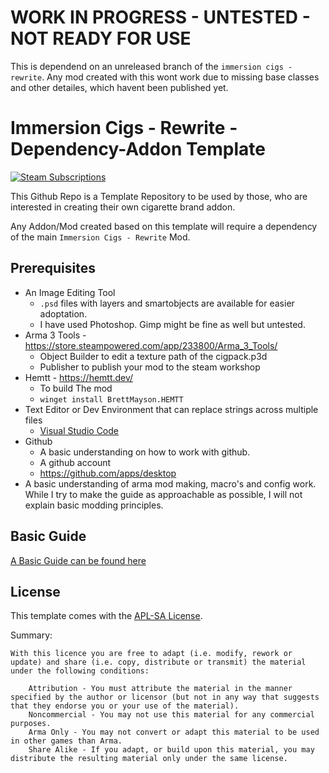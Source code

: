 # WORK IN PROGRESS - UNTESTED - NOT READY FOR USE
This is dependend on an unreleased branch of the `immersion cigs - rewrite`. Any mod created with this wont work due to missing base classes and other detailes, which havent been published yet.


# Immersion Cigs - Rewrite - Dependency-Addon Template

[![Steam Subscriptions](https://img.shields.io/steam/subscriptions/3375788189?style=for-the-badge&logo=steam&label=Steam%20Workshop&color=%23690000&link=https%3A%2F%2Fsteamcommunity.com%2Fsharedfiles%2Ffiledetails%2F%3Fid%3D3375788189)](https://steamcommunity.com/sharedfiles/filedetails/?id=3375788189)


This Github Repo is a Template Repository to be used by those, who are interested in creating their own cigarette brand addon.

Any Addon/Mod created based on this template will require a dependency of the main `Immersion Cigs - Rewrite` Mod.

## Prerequisites

- An Image Editing Tool
  - `.psd` files with layers and smartobjects are available for easier adoptation.
  - I have used Photoshop. Gimp might be fine as well but untested.
- Arma 3 Tools - https://store.steampowered.com/app/233800/Arma_3_Tools/
  - Object Builder to edit a texture path of the cigpack.p3d
  - Publisher to publish your mod to the steam workshop
- Hemtt - https://hemtt.dev/
  - To build The mod
  - `winget install BrettMayson.HEMTT`
- Text Editor or Dev Environment that can replace strings across multiple files
  - [Visual Studio Code](https://code.visualstudio.com/)
- Github
  - A basic understanding on how to work with github.
  - A github account
  - https://github.com/apps/desktop
- A basic understanding of arma mod making, macro's and config work. While I try to make the guide as approachable as possible, I will not explain basic modding principles.

## Basic Guide

[A Basic Guide can be found here](docs/basic_guide.md)


## License

This template comes with the [APL-SA License](license.md).

Summary:
```
With this licence you are free to adapt (i.e. modify, rework or update) and share (i.e. copy, distribute or transmit) the material under the following conditions:

    Attribution - You must attribute the material in the manner specified by the author or licensor (but not in any way that suggests that they endorse you or your use of the material).
    Noncommercial - You may not use this material for any commercial purposes.
    Arma Only - You may not convert or adapt this material to be used in other games than Arma.
    Share Alike - If you adapt, or build upon this material, you may distribute the resulting material only under the same license.
```


## 
